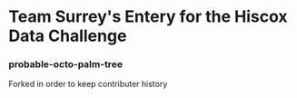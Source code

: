 # Team Surrey's Entery for the Hiscox Data Challenge
### probable-octo-palm-tree

Forked in order to keep contributer history
